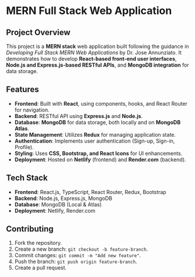 # MERN Full Stack Web Application

## Project Overview  
This project is a **MERN stack** web application built following the guidance in *Developing Full Stack MERN Web Applications* by Dr. Jose Annunziato. It demonstrates how to develop **React-based front-end user interfaces**, **Node.js and Express.js-based RESTful APIs**, and **MongoDB integration** for data storage.  

## Features  
- **Frontend**: Built with **React**, using components, hooks, and React Router for navigation.  
- **Backend**: RESTful API using **Express.js** and **Node.js**.  
- **Database**: **MongoDB** for data storage, both locally and on **MongoDB Atlas**.  
- **State Management**: Utilizes **Redux** for managing application state.  
- **Authentication**: Implements user authentication (Sign-up, Sign-in, Profile).  
- **Styling**: Uses **CSS, Bootstrap, and React Icons** for UI enhancements.  
- **Deployment**: Hosted on **Netlify** (frontend) and **Render.com** (backend).  

## Tech Stack  
- **Frontend**: React.js, TypeScript, React Router, Redux, Bootstrap  
- **Backend**: Node.js, Express.js, MongoDB  
- **Database**: MongoDB (Local & Atlas)  
- **Deployment**: Netlify, Render.com  

## Contributing  
1. Fork the repository.  
2. Create a new branch: `git checkout -b feature-branch`.  
3. Commit changes: `git commit -m "Add new feature"`.  
4. Push the branch: `git push origin feature-branch`.  
5. Create a pull request.  



